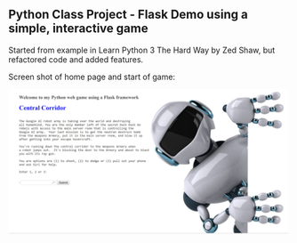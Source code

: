 ## Python Class Project - Flask Demo using a simple, interactive game

Started from example in Learn Python 3 The Hard Way by Zed Shaw, but refactored code and added features.




Screen shot of home page and start of game:


![HomePageScreenShot](static/images/HomePageScreenShot.JPG)
